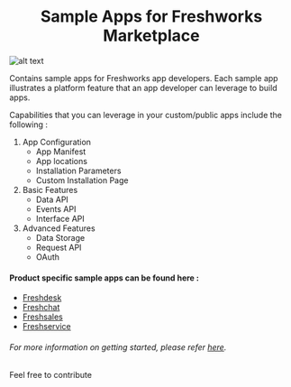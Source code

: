 <h1 align="center">Sample Apps for Freshworks Marketplace</h1>


![alt text](https://blog-assets.freshworks.com/freshworks/wp-content/uploads/2019/04/24100815/Marketplace.jpg)
<p align="left">Contains sample apps for Freshworks app developers. Each sample app illustrates a platform feature that an app developer can leverage to build apps.
 </p>
 
 Capabilities that you can leverage in your custom/public apps include the following : 

1. App Configuration
   - App Manifest
   - App locations
   - Installation Parameters
   - Custom Installation Page
2. Basic Features
   - Data API
   - Events API
   - Interface API
3. Advanced Features
   - Data Storage
   - Request API
   - OAuth
  
#### Product specific sample apps can be found here : 
- [Freshdesk](https://github.com/freshdesk/marketplace-sample-apps/tree/master/Freshdesk)
- [Freshchat](https://github.com/freshdesk/marketplace-sample-apps/tree/master/Freshchat)
- [Freshsales](https://github.com/freshdesk/marketplace-sample-apps/tree/master/Freshsales)
- [Freshservice](https://github.com/freshdesk/marketplace-sample-apps/tree/master/Freshservice)


###### For more information on getting started, please refer [here](https://developers.freshdesk.com/v2/docs/quick-start/#).

Feel free to contribute
